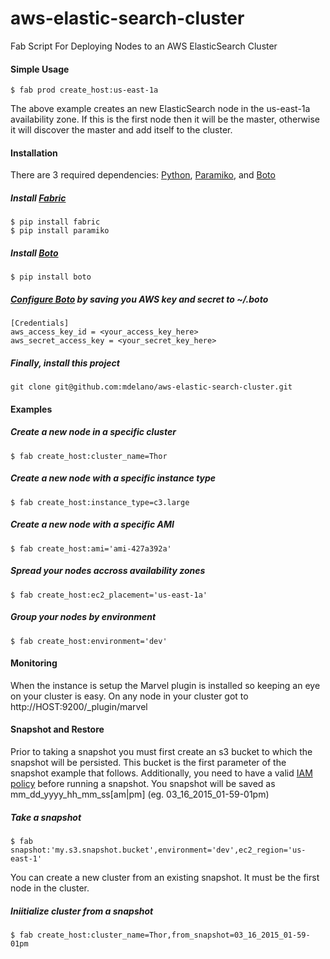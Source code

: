 # aws-elastic-search-cluster
Fab Script For Deploying Nodes to an AWS ElasticSearch Cluster

#### Simple Usage
```$ fab prod create_host:us-east-1a```

The above example creates an new ElasticSearch node in the us-east-1a availability zone. If this is the first node then it will be the master, otherwise it will discover the master and add itself to the cluster.

#### Installation
There are 3 required dependencies: [Python](https://www.python.org/downloads/), [Paramiko](http://paramiko-www.readthedocs.org/en/latest/installing.html), and [Boto](https://github.com/boto/boto#installation)
##### Install [Fabric](http://www.fabfile.org/installing.html)
```
$ pip install fabric
$ pip install paramiko
```

##### Install [Boto](https://github.com/boto/boto#installation)
```$ pip install boto```

##### [Configure Boto](http://docs.pythonboto.org/en/latest/boto_config_tut.html) by saving you AWS key and secret to ~/.boto
```
[Credentials]
aws_access_key_id = <your_access_key_here>
aws_secret_access_key = <your_secret_key_here>
```

##### Finally, install this project
```git clone git@github.com:mdelano/aws-elastic-search-cluster.git```

#### Examples
##### Create a new node in a specific cluster
```$ fab create_host:cluster_name=Thor```
##### Create a new node with a specific instance type
```$ fab create_host:instance_type=c3.large```
##### Create a new node with a specific AMI
```$ fab create_host:ami='ami-427a392a'```
##### Spread your nodes accross availability zones
```$ fab create_host:ec2_placement='us-east-1a'```
##### Group your nodes by environment
```$ fab create_host:environment='dev'```

#### Monitoring
When the instance is setup the Marvel plugin is installed so keeping an eye on your cluster is easy. On any node in your cluster got to http://HOST:9200/_plugin/marvel

#### Snapshot and Restore
Prior to taking a snapshot you must first create an s3 bucket to which the snapshot will be persisted. This bucket is the first parameter of the snapshot example that follows. Additionally, you need to have a valid [IAM policy](https://github.com/elastic/elasticsearch-cloud-aws#recommended-s3-permissions) before running a snapshot. You snapshot will be saved as mm_dd_yyyy_hh_mm_ss\[am|pm\] (eg. 03_16_2015_01-59-01pm)
##### Take a snapshot 
```$ fab snapshot:'my.s3.snapshot.bucket',environment='dev',ec2_region='us-east-1'```

You can create a new cluster from an existing snapshot. It must be the first node in the cluster.
##### Iniitialize cluster from a snapshot
```$ fab create_host:cluster_name=Thor,from_snapshot=03_16_2015_01-59-01pm```
